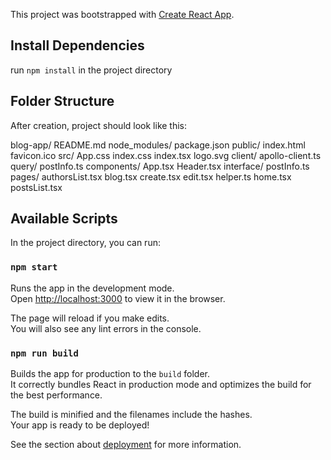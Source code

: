 This project was bootstrapped with [Create React App](https://github.com/facebook/create-react-app).

## Install Dependencies

run `npm install` in the project directory

## Folder Structure

After creation, project should look like this:

blog-app/
  README.md
  node_modules/
  package.json
  public/
    index.html
    favicon.ico
  src/
    App.css
    index.css
    index.tsx
    logo.svg
    client/
      apollo-client.ts
      query/
        postInfo.ts
    components/
      App.tsx
      Header.tsx
      interface/
        postInfo.ts
      pages/
        authorsList.tsx
        blog.tsx
        create.tsx
        edit.tsx
        helper.ts
        home.tsx
        postsList.tsx
        
        
        
        
    
      
      


## Available Scripts

In the project directory, you can run:

### `npm start`

Runs the app in the development mode.<br />
Open [http://localhost:3000](http://localhost:3000) to view it in the browser.

The page will reload if you make edits.<br />
You will also see any lint errors in the console.


### `npm run build`

Builds the app for production to the `build` folder.<br />
It correctly bundles React in production mode and optimizes the build for the best performance.

The build is minified and the filenames include the hashes.<br />
Your app is ready to be deployed!

See the section about [deployment](https://facebook.github.io/create-react-app/docs/deployment) for more information.


